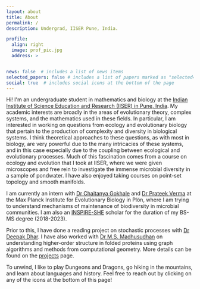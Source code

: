```yaml
---
layout: about
title: About
permalink: /
description: Undergrad, IISER Pune, India.

profile:
  align: right
  image: prof_pic.jpg
  address: > 


news: false  # includes a list of news items
selected_papers: false # includes a list of papers marked as "selected={true}"
social: true  # includes social icons at the bottom of the page
---
```


Hi! I'm an undergraduate student in mathematics and biology at the [Indian Institute of Science Education and Research (IISER) in Pune, India](https://www.iiserpune.ac.in/). My academic interests are broadly in the areas of evolutionary theory, complex systems, and the mathematics used in these fields. In particular, I am interested in working on questions from ecology and evolutionary biology that pertain to the production of complexity and diversity in biological systems. I think theoretical approaches to these questions, as with most in biology, are very powerful due to the many intricacies of these systems, and in this case especially due to the coupling between ecological and evolutionary processes. Much of this fascination comes from a course on ecology and evolution that I took at IISER, where we were given microscopes and free rein to investigate the immense microbial diversity in a sample of pondwater. I have also enjoyed taking courses on point-set topology and smooth manifolds. 

I am currently an intern with [Dr Chaitanya Gokhale](http://gokhalechaitanya.github.io/) and [Dr Prateek Verma](https://sites.google.com/view/prateekverma) at the Max Planck Institute for Evolutionary Biology in Pl&ouml;n, where I am trying to understand mechanisms of maintenance of biodiversity in microbial communities. I am also an [INSPIRE-SHE](https://online-inspire.gov.in/Account/INSPIREProgramme) scholar for the duration of my BS-MS degree (2018-2023). 

Prior to this, I have done a reading project on stochastic processes with [Dr Deepak Dhar](https://theory.tifr.res.in/~ddhar/). I have also worked with [Dr M.S. Madhusudhan](http://cospi.iiserpune.ac.in/cospi/index.html) on understanding higher-order structure in folded proteins using graph algorithms and methods from computational geometry. More details can be found on the [projects](https://gauravathreya.github.io/projects/) page. 

To unwind, I like to play Dungeons and Dragons, go hiking in the mountains, and learn about languages and history. Feel free to reach out by clicking on any of the icons at the bottom of this page! 